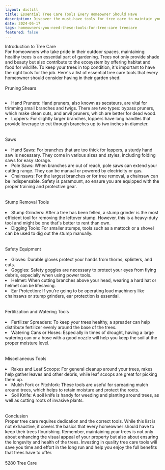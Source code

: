 ```yaml
---
layout: distill
title: Essential Tree Care Tools Every Homeowner Should Have
description: Discover the must-have tools for tree care to maintain your home's landscape effortlessly. Learn about essential arborist gear now!
date: 2024-06-17
tags: homeowners-you-need-these-tools-for-tree-care treecare
featured: false
---
```


Introduction to Tree Care<br />For homeowners who take pride in their outdoor spaces, maintaining healthy trees is an essential part of gardening. Trees not only provide shade and beauty but also contribute to the ecosystem by offering habitat and food for wildlife. To keep your trees in top condition, it's important to have the right tools for the job. Here's a list of essential tree care tools that every homeowner should consider having in their garden shed.<br /><br />Pruning Shears<br /><br /><li>Hand Pruners: Hand pruners, also known as secateurs, are vital for trimming small branches and twigs. There are two types: bypass pruners, which make clean cuts, and anvil pruners, which are better for dead wood.</li><li>Loppers: For slightly larger branches, loppers have long handles that provide leverage to cut through branches up to two inches in diameter.</li><br /><br />Saws<br /><br /><li>Hand Saws: For branches that are too thick for loppers, a sturdy hand saw is necessary. They come in various sizes and styles, including folding saws for easy storage.</li><li>Pole Saws: When branches are out of reach, pole saws can extend your cutting range. They can be manual or powered by electricity or gas.</li><li>Chainsaws: For the largest branches or for tree removal, a chainsaw can be indispensable. Safety is paramount, so ensure you are equipped with the proper training and protective gear.</li><br /><br />Stump Removal Tools<br /><br /><li>Stump Grinders: After a tree has been felled, a stump grinder is the most efficient tool for removing the leftover stump. However, this is a heavy-duty tool and might be one that's better to rent than own.</li><li>Digging Tools: For smaller stumps, tools such as a mattock or a shovel can be used to dig out the stump manually.</li><br /><br />Safety Equipment<br /><br /><li>Gloves: Durable gloves protect your hands from thorns, splinters, and cuts.</li><li>Goggles: Safety goggles are necessary to protect your eyes from flying debris, especially when using power tools.</li><li>Helmet: When cutting branches above your head, wearing a hard hat or helmet can be lifesaving.</li><li>Ear Protection: If you're going to be operating loud machinery like chainsaws or stump grinders, ear protection is essential.</li><br /><br />Fertilization and Watering Tools<br /><br /><li>Fertilizer Spreaders: To keep your trees healthy, a spreader can help distribute fertilizer evenly around the base of the trees.</li><li>Watering Cans or Hoses: Especially in times of drought, having a large watering can or a hose with a good nozzle will help you keep the soil at the proper moisture level.</li><br /><br />Miscellaneous Tools<br /><br /><li>Rakes and Leaf Scoops: For general cleanup around your trees, rakes help gather leaves and other debris, while leaf scoops are great for picking them up.</li><li>Mulch Fork or Pitchfork: These tools are useful for spreading mulch around trees, which helps to retain moisture and protect the roots.</li><li>Soil Knife: A soil knife is handy for weeding and planting around trees, as well as cutting roots of invasive plants.</li><br /><br />Conclusion<br />Proper tree care requires dedication and the correct tools. While this list is not exhaustive, it covers the basics that every homeowner should have to keep their trees flourishing. Remember, maintaining your trees is not only about enhancing the visual appeal of your property but also about ensuring the longevity and health of the trees. Investing in quality tree care tools will save you time and effort in the long run and help you enjoy the full benefits that trees have to offer.<br /><br />5280 Tree Care
